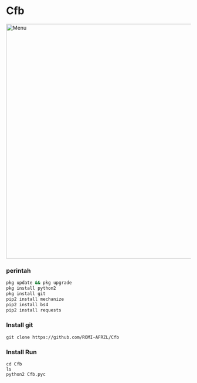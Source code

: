 # Cfb

<img src="https://github.com/ROMI-AFRZL/Cfb/blob/main/Cfb/Screenshot_20210119-211925.png" width="640" title="Menu" alt="Menu">  


### perintah
```` bash
pkg update && pkg upgrade
pkg install python2 
pkg install git 
pip2 install mechanize
pip2 install bs4
pip2 install requests
````
### Install git
````
git clone https://github.com/ROMI-AFRZL/Cfb
````
### Install Run
````
cd Cfb
ls
python2 Cfb.pyc
````
